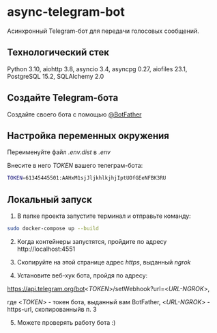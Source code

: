 # async-telegram-bot

Асинхронный Telegram-бот для передачи голосовых сообщений.

## Технологический стек

Python 3.10, aiohttp 3.8, asyncio 3.4, asyncpg 0.27, aiofiles 23.1, PostgreSQL 15.2, SQLAlchemy 2.0

## Создайте Telegram-бота

Создайте своего бота с помощью [@BotFather](https://t.me/BotFather)

## Настройка переменных окружения

Переименуйте файл _.env.dist_ в _.env_

Внесите в него _TOKEN_ вашего телеграм-бота:

```bash
TOKEN=61345445501:AAHxM1sjJljkhlkjhjIptUOfGEeNFBK3RU
```

## Локальный запуск

1) В папке проекта запустите терминал и отправьте команду:

```bash
sudo docker-compose up --build
```
2) Когда контейнеры запустятся, пройдите по адресу http://localhost:4551

3) Скопируйте на этой странице адрес _https_, выданный _ngrok_

4) Установите веб-хук бота, пройдя по адресу:

https://api.telegram.org/bot<_TOKEN_>/setWebhook?url=<_URL-NGROK_>,

где <_TOKEN_> - токен бота, выданный вам BotFather, <_URL-NGROK_> - https-url, скопированныйв п. 3

5) Можете проверять работу бота :)
